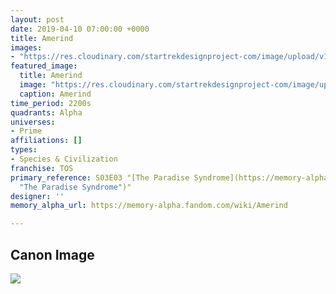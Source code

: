 ```yaml
---
layout: post
date: 2019-04-10 07:00:00 +0000
title: Amerind
images:
- "https://res.cloudinary.com/startrekdesignproject-com/image/upload/v1554938441/Amerind.png"
featured_image:
  title: Amerind
  image: "https://res.cloudinary.com/startrekdesignproject-com/image/upload/v1554938441/Amerind.png"
  caption: Amerind
time_period: 2200s
quadrants: Alpha
universes:
- Prime
affiliations: []
types:
- Species & Civilization
franchise: TOS
primary_reference: S03E03 "[The Paradise Syndrome](https://memory-alpha.fandom.com/wiki/The_Paradise_Syndrome
  "The Paradise Syndrome")"
designer: ''
memory_alpha_url: https://memory-alpha.fandom.com/wiki/Amerind

---
```

## Canon Image

![](https://res.cloudinary.com/startrekdesignproject-com/image/upload/v1554938441/Amerind1.jpg)